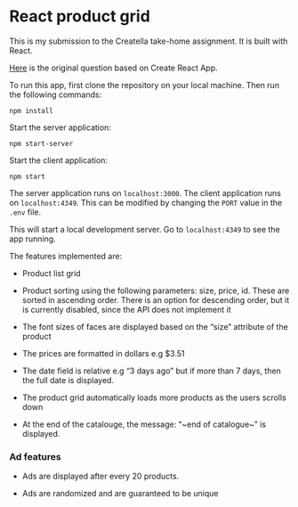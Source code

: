 React product grid
==================

This is my submission to the Creatella take-home assignment. It is built with
React.



[Here]("../questions.md") is the original question
based on Create React App.

To run this app, first clone the repository on your local machine. Then run the
following commands:

~~~~~~~~~~~~~~~~~~~~~~~~~~~~~~~~~~~~~~~~~~~~~~~~~~~~~~~~~~~~~~~~~~~~~~~~~~~~~~~~
npm install
~~~~~~~~~~~~~~~~~~~~~~~~~~~~~~~~~~~~~~~~~~~~~~~~~~~~~~~~~~~~~~~~~~~~~~~~~~~~~~~~

Start the server application:

~~~~~~~~~~~~~~~~~~~~~~~~~~~~~~~~~~~~~~~~~~~~~~~~~~~~~~~~~~~~~~~~~~~~~~~~~~~~~~~~
npm start-server
~~~~~~~~~~~~~~~~~~~~~~~~~~~~~~~~~~~~~~~~~~~~~~~~~~~~~~~~~~~~~~~~~~~~~~~~~~~~~~~~

Start the client application:
~~~~~~~~~~~~~~~~~~~~~~~~~~~~~~~~~~~~~~~~~~~~~~~~~~~~~~~~~~~~~~~~~~~~~~~~~~~~~~~~
npm start
~~~~~~~~~~~~~~~~~~~~~~~~~~~~~~~~~~~~~~~~~~~~~~~~~~~~~~~~~~~~~~~~~~~~~~~~~~~~~~~~

The server application runs on `localhost:3000`.
The client application runs on `localhost:4349`. This can be modified by changing the `PORT` value in the `.env` file.

This will start a local development server. Go to `localhost:4349` to see the
app running.

The features implemented are:

-   Product list grid

-   Product sorting using the following parameters: size, price, id. These are
    sorted in ascending order. There is an option for descending order, but it
    is currently disabled, since the API does not implement it

-   The font sizes of faces are displayed based on the “size” attribute of the
    product

-   The prices are formatted in dollars e.g \$3.51

-   The date field is relative e.g “3 days ago” but if more than 7 days, then
    the full date is displayed.

-   The product grid automatically loads more products as the users scrolls down

-   At the end of the catalouge, the message: “\~end of catalogue\~” is
    displayed.

### Ad features

-   Ads are displayed after every 20 products.

-   Ads are randomized and are guaranteed to be unique

